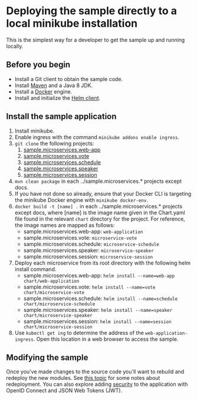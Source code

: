 # Deploying the sample directly to a local minikube installation

This is the simplest way for a developer to get the sample up and running locally.

## Before you begin

* Install a Git client to obtain the sample code.
* Install [Maven](https://maven.apache.org/download.cgi) and a Java 8 JDK.
* Install a [Docker](https://docs.docker.com/engine/installation/) engine.
* Install and initialize the [Helm client](https://docs.helm.sh/using_helm/#installing-helm).

## Install the sample application

1. Install minikube.
1. Enable ingress with the command `minikube addons enable ingress`.
1. `git clone` the following projects:
   1. [sample.microservices.web-app](https://github.com/WASdev/sample.microservices.web-app)
   1. [sample.microservices.vote](https://github.com/WASdev/sample.microservices.vote)
   1. [sample.microservices.schedule](https://github.com/WASdev/sample.microservices.schedule)
   1. [sample.microservices.speaker](https://github.com/WASdev/sample.microservices.speaker)
   1. [sample.microservices.session](https://github.com/WASdev/sample.microservices.session)
1. `mvn clean package` in each ../sample.microservices.* projects except docs.
1. If you have not done so already, ensure that your Docker CLI is targeting the minikube Docker engine with `minikube docker-env`.
1. `docker build -t [name] .` in each ../sample.microservices.* projects except docs, where [name] is the image name given in the Chart.yaml file found in the relevant `chart` directory for the project. For reference, the image names are mapped as follows:
   * sample.microservices.web-app: `web-application`
   * sample.microservices.vote: `microservice-vote`
   * sample.microservices.schedule: `microservice-schedule`
   * sample.microservices.speaker: `microservice-speaker`
   * sample.microservices.session: `microservice-session`
1. Deploy each microservice from its root directory with the following helm install command.
   * sample.microservices.web-app: `helm install --name=web-app chart/web-application`
   * sample.microservices.vote: `helm install --name=vote chart/microservice-vote`
   * sample.microservices.schedule: `helm install --name=schedule chart/microservice-schedule`
   * sample.microservices.speaker: `helm install --name=speaker chart/microservice-speaker`
   * sample.microservices.session: `helm install --name=session chart/microservice-session`   
1. Use `kubectl get ing` to determine the address of the `web-application-ingress`. Open this location in a web browser to access the sample. 

## Modifying the sample

Once you've made changes to the source code you'll want to rebuild and redeploy the new modules. See [this topic](updating_the_app.md) for some notes about redeployment. You can also explore adding [security](adding_security.md) to the application with OpenID Connect and JSON Web Tokens (JWT).
